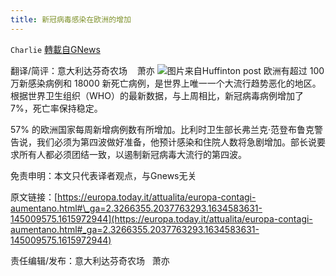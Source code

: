 ```yaml
---
title: 新冠病毒感染在欧洲的增加
---
```

`Charlie` [轉載自GNews](https://gnews.org/zh-hans/1610941/)

翻译/简评：意大利达芬奇农场    萧亦
![](https://assets.gnews.org/wp-content/uploads/2021/10/10225.jpeg)图片来自Huffinton post
欧洲有超过 100 万新感染病例和 18000 新死亡病例，是世界上唯一一个大流行趋势恶化的地区。根据世界卫生组织（WHO）的最新数据，与上周相比，新冠病毒病例增加了 7%，死亡率保持稳定。

57% 的欧洲国家每周新增病例数有所增加。比利时卫生部长弗兰克·范登布鲁克警告说，我们必须为第四波做好准备，他预计感染和住院人数将急剧增加。部长说要求所有人都必须团结一致，以遏制新冠病毒大流行的第四波。

免责申明：本文只代表译者观点，与Gnews无关

原文链接：[https://europa.today.it/attualita/europa-contagi-aumentano.html#\_ga=2.3266355.2037763293.1634583631-145009575.1615972944](https://europa.today.it/attualita/europa-contagi-aumentano.html#_ga=2.3266355.2037763293.1634583631-145009575.1615972944)

责任编辑/发布：意大利达芬奇农场   萧亦
